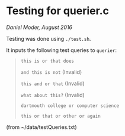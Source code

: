# Testing for querier.c

*Daniel Moder, August 2016*

Testing was done using `./test.sh`.

It inputs the following test queries to `querier`: 

> `this is or that does`
> 
> `and this is not` (Invalid)
>
> `this and or that` (Invalid)
>
> `what about this?` (Invalid)
>
> `dartmouth college or computer science`
>
> `this or that or other or again`

(from ~/data/testQueries.txt)


